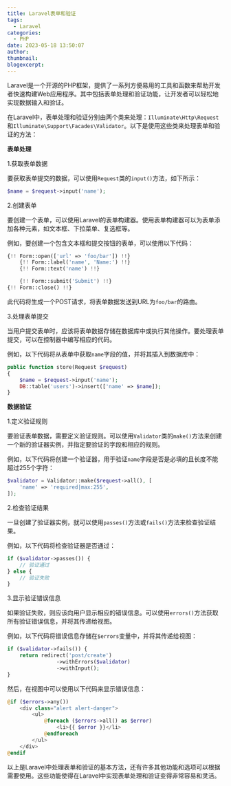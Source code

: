 ```yaml
---
title: Laravel表单和验证
tags:
  - Laravel
categories:
  - PHP
date: 2023-05-18 13:50:07
author:
thumbnail:
blogexcerpt:
---
```

Laravel是一个开源的PHP框架，提供了一系列方便易用的工具和函数来帮助开发者快速构建Web应用程序。其中包括表单处理和验证功能，让开发者可以轻松地实现数据输入和验证。

在Laravel中，表单处理和验证分别由两个类来处理：`Illuminate\Http\Request`和`Illuminate\Support\Facades\Validator`。以下是使用这些类来处理表单和验证的方法：

**表单处理**

1.获取表单数据

要获取表单提交的数据，可以使用`Request`类的`input()`方法，如下所示：

```php
$name = $request->input('name');
```

2.创建表单

要创建一个表单，可以使用Laravel的表单构建器。使用表单构建器可以为表单添加各种元素，如文本框、下拉菜单、复选框等。

例如，要创建一个包含文本框和提交按钮的表单，可以使用以下代码：

```php
{!! Form::open(['url' => 'foo/bar']) !!}
    {!! Form::label('name', 'Name:') !!}
    {!! Form::text('name') !!}

    {!! Form::submit('Submit') !!}
{!! Form::close() !!}
```

此代码将生成一个POST请求，将表单数据发送到URL为`foo/bar`的路由。

3.处理表单提交

当用户提交表单时，应该将表单数据存储在数据库中或执行其他操作。要处理表单提交，可以在控制器中编写相应的代码。

例如，以下代码将从表单中获取`name`字段的值，并将其插入到数据库中：

```php
public function store(Request $request)
{
    $name = $request->input('name');
    DB::table('users')->insert(['name' => $name]);
}
```

**数据验证**

1.定义验证规则

要验证表单数据，需要定义验证规则。可以使用`Validator`类的`make()`方法来创建一个新的验证器实例，并指定要验证的字段和相应的规则。

例如，以下代码将创建一个验证器，用于验证`name`字段是否是必填的且长度不能超过255个字符：

```php
$validator = Validator::make($request->all(), [
    'name' => 'required|max:255',
]);
```

2.检查验证结果

一旦创建了验证器实例，就可以使用`passes()`方法或`fails()`方法来检查验证结果。

例如，以下代码将检查验证器是否通过：

```php
if ($validator->passes()) {
    // 验证通过
} else {
    // 验证失败
}
```

3.显示验证错误信息

如果验证失败，则应该向用户显示相应的错误信息。可以使用`errors()`方法获取所有验证错误信息，并将其传递给视图。

例如，以下代码将错误信息存储在`$errors`变量中，并将其传递给视图：

```php
if ($validator->fails()) {
    return redirect('post/create')
                ->withErrors($validator)
                ->withInput();
}
```

然后，在视图中可以使用以下代码来显示错误信息：

```php
@if ($errors->any())
    <div class="alert alert-danger">
        <ul>
            @foreach ($errors->all() as $error)
                <li>{{ $error }}</li>
            @endforeach
        </ul>
    </div>
@endif
```

以上是Laravel中处理表单和验证的基本方法，还有许多其他功能和选项可以根据需要使用。这些功能使得在Laravel中实现表单处理和验证变得非常容易和灵活。
